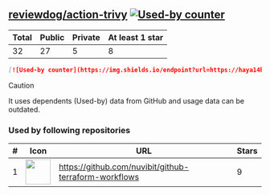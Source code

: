 





## [reviewdog/action-trivy](https://github.com/reviewdog/action-trivy) [![Used-by counter](https://img.shields.io/endpoint?url=https://haya14busa.github.io/github-used-by/data/reviewdog/action-trivy/shieldsio.json)](https://github.com/haya14busa/github-used-by/tree/main/repo/reviewdog/action-trivy)

| Total | Public | Private | At least 1 star
| ----- | ------ | ------- | ---------------
| 32 | 27 | 5 | 8 |

```md
[![Used-by counter](https://img.shields.io/endpoint?url=https://haya14busa.github.io/github-used-by/data/reviewdog/action-trivy/shieldsio.json)](https://github.com/haya14busa/github-used-by/tree/main/repo/reviewdog/action-trivy)
```

> [!CAUTION]
> It uses dependents (Used-by) data from GitHub and usage data can be outdated.

### Used by following repositories

| # | Icon | URL | Stars |
| -- | -- | -- | -- | 
|1|<img src="https://github.com/nuvibit.png" width=50 height=50>|https://github.com/nuvibit/github-terraform-workflows|9|
